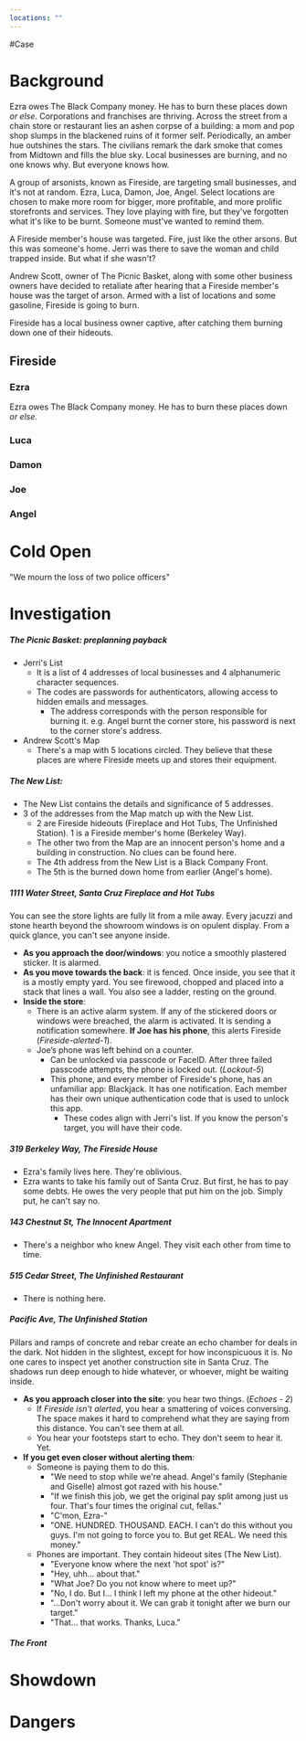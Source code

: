 ```yaml
---
locations: ""
---
```

#Case 
# Background
Ezra owes The Black Company money. He has to burn these places down *or else*.
Corporations and franchises are thriving. Across the street from a chain store or restaurant lies an ashen corpse of a building: a mom and pop shop slumps in the blackened ruins of it former self. Periodically, an amber hue outshines the stars. The civilians remark the dark smoke that comes from Midtown and fills the blue sky. Local businesses are burning, and no one knows why. But everyone knows how.

A group of arsonists, known as Fireside, are targeting small businesses, and it's not at random. Ezra, Luca, Damon, Joe, Angel. Select locations are chosen to make more room for bigger, more profitable, and more prolific storefronts and services. They love playing with fire, but they've forgotten what it's like to be burnt. Someone must've wanted to remind them.

A Fireside member's house was targeted. Fire, just like the other arsons. But this was someone's home. Jerri was there to save the woman and child trapped inside. But what if she wasn't?

Andrew Scott, owner of The Picnic Basket, along with some other business owners have decided to retaliate after hearing that a Fireside member's house was the target of arson. Armed with a list of locations and some gasoline, Fireside is going to burn.

Fireside has a local business owner captive, after catching them burning down one of their hideouts.
## Fireside
### Ezra
Ezra owes The Black Company money. He has to burn these places down *or else*.
### Luca
### Damon
### Joe
### Angel


# Cold Open
"We mourn the loss of two police officers"

# Investigation

##### The Picnic Basket: preplanning payback
- Jerri's List
	- It is a list of 4 addresses of local businesses and 4 alphanumeric character sequences.
	- The codes are passwords for authenticators, allowing access to hidden emails and messages.
		- The address corresponds with the person responsible for burning it. e.g. Angel burnt the corner store, his password is next to the corner store's address.
- Andrew Scott's Map
	- There's a map with 5 locations circled. They believe that these places are where Fireside meets up and stores their equipment.
##### The New List:
- The New List contains the details and significance of 5 addresses.
- 3 of the addresses from the Map match up with the New List. 
	- 2 are Fireside hideouts (Fireplace and Hot Tubs, The Unfinished Station). 1 is a Fireside member's home (Berkeley Way).
	- The other two from the Map are an innocent person's home and a building in construction. No clues can be found here.
	- The 4th address from the New List is a Black Company Front.
	- The 5th is the burned down home from earlier (Angel's home).

##### 1111 Water Street, Santa Cruz Fireplace and Hot Tubs
You can see the store lights are fully lit from a mile away. Every jacuzzi and stone hearth beyond the showroom windows is on opulent display. From a quick glance, you can't see anyone inside.
- **As you approach the door/windows**: you notice a smoothly plastered sticker. It is alarmed.
- **As you move towards the back**: it is fenced. Once inside, you see that it is a mostly empty yard. You see firewood, chopped and placed into a stack that lines a wall. You also see a ladder, resting on the ground.
- **Inside the store**:
	- There is an active alarm system. If any of the stickered doors or windows were breached, the alarm is activated. It is sending a notification somewhere. **If Joe has his phone**, this alerts Fireside (*Fireside-alerted-1*).
	- Joe’s phone was left behind on a counter.
		- Can be unlocked via passcode or FaceID. After three failed passcode attempts, the phone is locked out. (*Lockout-5*)
		- This phone, and every member of Fireside's phone, has an unfamiliar app: Blackjack. It has one notification. Each member has their own unique authentication code that is used to unlock this app.
			- These codes align with Jerri's list. If you know the person's target, you will have their code.
##### 319 Berkeley Way, The Fireside House
- Ezra's family lives here. They're oblivious.
- Ezra wants to take his family out of Santa Cruz. But first, he has to pay some debts. He owes the very people that put him on the job. Simply put, he can't say no.
##### 143 Chestnut St, The Innocent Apartment
- There's a neighbor who knew Angel. They visit each other from time to time.
##### 515 Cedar Street, The Unfinished Restaurant
- There is nothing here.
##### Pacific Ave, The Unfinished Station
Pillars and ramps of concrete and rebar create an echo chamber for deals in the dark. Not hidden in the slightest, except for how inconspicuous it is. No one cares to inspect yet another construction site in Santa Cruz. The shadows run deep enough to hide whatever, or whoever, might be waiting inside.
- **As you approach closer into the site**: you hear two things. (*Echoes - 2*)
	- If *Fireside isn't alerted*, you hear a smattering of voices conversing. The space makes it hard to comprehend what they are saying from this distance. You can't see them at all.
	- You hear your footsteps start to echo. They don't seem to hear it. Yet.
- **If you get even closer without alerting them**:
	- Someone is paying them to do this.
		- "We need to stop while we're ahead. Angel's family (Stephanie and Giselle) almost got razed with his house."
		- "If we finish this job, we get the original pay split among just us four. That's four times the original cut, fellas."
		- "C'mon, Ezra-"
		- "ONE. HUNDRED. THOUSAND. EACH. I can't do this without you guys. I'm not going to force you to. But get REAL. We need this money."
	- Phones are important. They contain hideout sites (The New List).
		- "Everyone know where the next 'hot spot' is?"
		- "Hey, uhh... about that."
		- "What Joe? Do you not know where to meet up?"
		- "No, I do. But I... I think I left my phone at the other hideout."
		- "...Don't worry about it. We can grab it tonight after we burn our target."
		- "That... that works. Thanks, Luca."
##### The Front
# Showdown
# Dangers